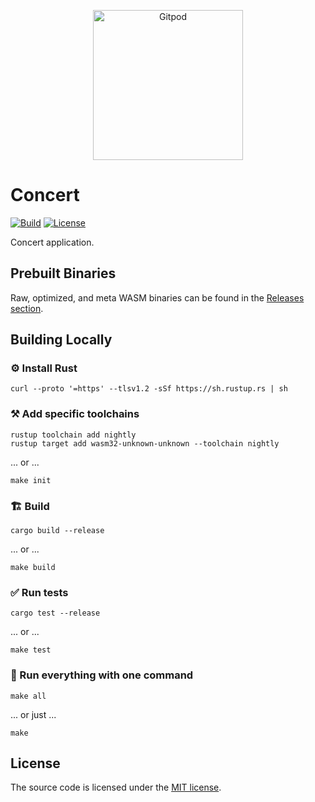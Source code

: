 <p align="center">
  <a href="https://gitpod.io/#https://github.com/gear-dapps/concert">
    <img src="https://gitpod.io/button/open-in-gitpod.svg" width="240" alt="Gitpod">
  </a>
</p>

# Concert

[![Build][build_badge]][build_href]
[![License][lic_badge]][lic_href]

[build_badge]: https://github.com/gear-dapps/concert/workflows/Build/badge.svg
[build_href]: https://github.com/gear-dapps/concert/actions/workflows/build.yml

[lic_badge]: https://img.shields.io/badge/License-MIT-success
[lic_href]: https://github.com/gear-dapps/concert/blob/master/LICENSE

<!-- Description starts here -->

Concert application.

<!-- End of description -->

## Prebuilt Binaries

Raw, optimized, and meta WASM binaries can be found in the [Releases section](https://github.com/gear-dapps/concert/releases).

## Building Locally

### ⚙️ Install Rust

```shell
curl --proto '=https' --tlsv1.2 -sSf https://sh.rustup.rs | sh
```

### ⚒️ Add specific toolchains

```shell
rustup toolchain add nightly
rustup target add wasm32-unknown-unknown --toolchain nightly
```

... or ...

```shell
make init
```

### 🏗️ Build

```shell
cargo build --release
```

... or ...

```shell
make build
```

### ✅ Run tests

```shell
cargo test --release
```

... or ...

```shell
make test
```

### 🚀 Run everything with one command

```shell
make all
```

... or just ...

```shell
make
```

## License

The source code is licensed under the [MIT license](LICENSE).
